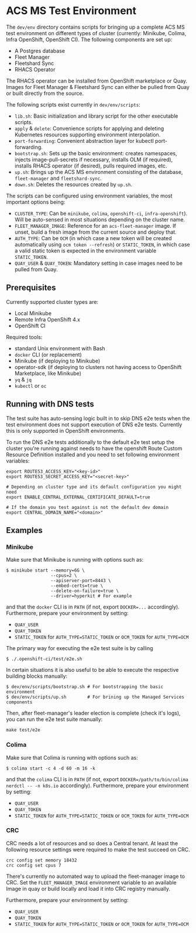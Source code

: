 # ACS MS Test Environment

The `dev/env` directory contains scripts for bringing up a complete ACS MS test environment on different
types of cluster (currently: Minikube, Colima, Infra OpenShift, OpenShift CI). The following
components are set up:

* A Postgres database
* Fleet Manager
* Fleetshard Sync
* RHACS Operator

The RHACS operator can be installed from OpenShift marketplace or Quay. Images for Fleet Manager & Fleetshard Sync can either be pulled from Quay or built directly from the source.

The following scripts exist currently in `dev/env/scripts`:

* `lib.sh`: Basic initialization and library script for the other executable scripts.
* `apply` & `delete`: Convenience scripts for applying and deleting Kubernetes resources supporting environment interpolation.
* `port-forwarding`: Convenient abstraction layer for kubectl port-forwarding.
* `bootstrap.sh`: Sets up the basic environment: creates namespaces, injects image-pull-secrets if necessary, installs OLM (if required), installs RHACS operator (if desired), pulls required images, etc.
* `up.sh`: Brings up the ACS MS environment consisting of the database, `fleet-manager` and `fleetshard-sync`.
* `down.sh`: Deletes the resources created by `up.sh`.

The scripts can be configured using environment variables, the most important options being:

* `CLUSTER_TYPE`: Can be `minikube`, `colima`, `openshift-ci`, `infra-openshift`). Will be
  auto-sensed in most situations depending on the cluster name.
* `FLEET_MANAGER_IMAGE`: Reference for an `acs-fleet-manager` image. If unset, build a fresh image from the current source and deploy that.
* `AUTH_TYPE`: Can be `OCM` (in which case a new token will be created automatically using `ocm token --refresh`) or `STATIC_TOKEN`, in which case a valid static token is expected in the environment variable `STATIC_TOKEN`.
* `QUAY_USER` & `QUAY_TOKEN`: Mandatory setting in case images need to be pulled from Quay.

## Prerequisites

Currently supported cluster types are:
* Local Minikube
* Remote Infra OpenShift 4.x
* OpenShift CI

Required tools:
* standard Unix environment with Bash
* `docker` CLI (or replacement)
* Minikube (if deploying to Minikube)
* operator-sdk (if deploying to clusters not having access to OpenShift Marketplace, like Minikube)
* `yq` & `jq`
* `kubectl` or `oc`

## Running with DNS tests

The test suite has auto-sensing logic built in to skip DNS e2e tests when the test environment does  not support execution of DNS e2e tests. Currently this is only supported in OpenShift environments.

To run the DNS e2e tests additionally to the default e2e test setup the cluster you're running against needs to have the openshift Route Custom Resource Definition installed and you need to set following environment variables:

```
export ROUTE53_ACCESS_KEY="<key-id>"
export ROUTE53_SECRET_ACCESS_KEY="<secret-key>"

# Depending on cluster type and its default configuration you might need
export ENABLE_CENTRAL_EXTERNAL_CERTIFICATE_DEFAULT=true

# If the domain you test against is not the default dev domain
export CENTRAL_DOMAIN_NAME="<domain>"
```

## Examples

### Minikube

Make sure that Minikube is running with options such as:
```
$ minikube start --memory=6G \
                 --cpus=2 \
                 --apiserver-port=8443 \
                 --embed-certs=true \
                 --delete-on-failure=true \
                 --driver=hyperkit # For example
```

and that the `docker` CLI is in `PATH` (if not, export `DOCKER=...` accordingly). Furthermore, prepare your environment by setting:
* `QUAY_USER`
* `QUAY_TOKEN`
* `STATIC_TOKEN` for `AUTH_TYPE=STATIC_TOKEN` or `OCM_TOKEN` for `AUTH_TYPE=OCM`

The primary way for executing the e2e test suite is by calling
```
$ ./.openshift-ci/test/e2e.sh
```

In certain situations it is also useful to be able to execute the respective building blocks manually:

```
$ dev/env/scripts/bootstrap.sh # For bootstrapping the basic environment
$ dev/env/scripts/up.sh        # For brining up the Managed Services components
```

Then, after fleet-manager's leader election is complete (check it's logs), you can run the e2e test
suite manually:
```
make test/e2e
```

### Colima

Make sure that Colima is running with options such as:
```
$ colima start -c 4 -d 60 -m 16 -k
```

and that the `colima` CLI is in `PATH` (if not, export `DOCKER=/path/to/bin/colima nerdctl -- -n k8s.io` accordingly). Furthermore, prepare your environment by setting:
* `QUAY_USER`
* `QUAY_TOKEN`
* `STATIC_TOKEN` for `AUTH_TYPE=STATIC_TOKEN` or `OCM_TOKEN` for `AUTH_TYPE=OCM`

### CRC

CRC needs a lot of resources and so does a Central tenant. At least the following resource settings were required to make the test succeed on CRC.

```
crc config set memory 18432
crc config set cpus 7
```

There's currently no automated way to upload the fleet-manager image to CRC. Set the `FLEET_MANAGER_IMAGE` environment variable to an available Image in quay or build locally and load it into CRC registry manually.

Furthermore, prepare your environment by setting:
* `QUAY_USER`
* `QUAY_TOKEN`
* `STATIC_TOKEN` for `AUTH_TYPE=STATIC_TOKEN` or `OCM_TOKEN` for `AUTH_TYPE=OCM`
